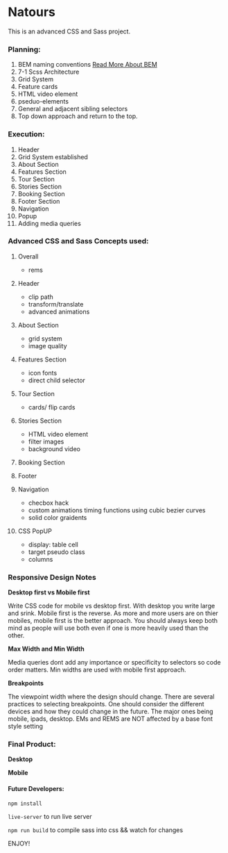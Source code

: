 # Natours

This is an advanced CSS and Sass project.

### Planning:
1. BEM naming conventions 
[Read More About BEM](http://getbem.com/naming/)
2. 7-1 Scss Architecture
3. Grid System
4. Feature cards
5. HTML video element
6. pseduo-elements
7. General and adjacent sibling selectors
8. Top down approach and return to the top.

### Execution:
1. Header 
2. Grid System established
3. About Section
4. Features Section
5. Tour Section
6. Stories Section
7. Booking Section
8. Footer Section
9. Navigation
10. Popup
11. Adding media queries 

### Advanced CSS and Sass Concepts used:
1. Overall
	* rems 
	
2. Header
	* clip path
	* transform/translate
	* advanced animations 

3. About Section
	* grid system
	* image quality

4. Features Section
	* icon fonts
	* direct child selector

5. Tour Section
	* cards/ flip cards

6. Stories Section 
	* HTML video element
	* filter images
	* background video

7. Booking Section

8. Footer

9. Navigation
	* checbox hack
	* custom animations timing functions using cubic bezier curves
	* solid color graidents

10. CSS PopUP
	* display: table cell
	* target pseudo class
	* columns

### Responsive Design Notes
**Desktop first vs Mobile first**

Write CSS code for mobile vs desktop first. With desktop you write large and 
srink. Mobile first is the reverse. As more and more users are on thier mobiles,
mobile first is the better approach. You should always keep both mind as people will
use both even if one is more heavily used than the other. 

**Max Width and Min Width**

Media queries dont add any importance or specificity to selectors so code order matters. Min widths are used with mobile first approach.

**Breakpoints**

The viewpoint width where the design should change.
There are several practices to selecting breakpoints. One should consider 
the different devices and how they could change in the future. The major ones being
mobile, ipads, desktop. 
EMs and REMS are NOT affected by a base font style setting

### Final Product:

**Desktop**
<!-- ![](project-large.jpg) -->

**Mobile**
<!-- ![](project-small.jpg) -->

#### Future Developers:
`npm install`

`live-server` to run live server

`npm run build` to compile sass into css && watch for changes

ENJOY!